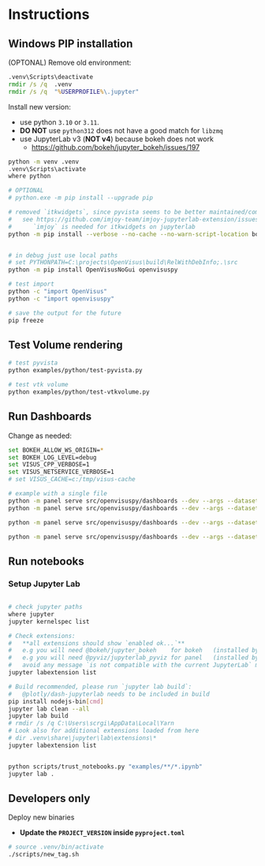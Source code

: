 # Instructions


## Windows PIP installation

(OPTONAL) Remove old environment:

```bat
.venv\Scripts\deactivate
rmdir /s /q  .venv
rmdir /s /q  "%USERPROFILE%\.jupyter"
```

Install new version:
- use python `3.10` or `3.11`. 
- **DO NOT** use `python312` does not have a good match for `libzmq`
- use  JupyterLab v3 (**NOT v4**) because bokeh does not work
  - https://github.com/bokeh/jupyter_bokeh/issues/197

```bash
python -m venv .venv
.venv\Scripts\activate
where python

# OPTIONAL
# python.exe -m pip install --upgrade pip

# removed `itkwidgets`, since pyvista seems to be better maintained/compatible
#   see https://github.com/imjoy-team/imjoy-jupyterlab-extension/issues/6#issuecomment-1898703563
#      `imjoy` is needed for itkwidgets on jupyterlab
python -m pip install --verbose --no-cache --no-warn-script-location boto3 colorcet fsspec numpy imageio urllib3 pillow xarray xmltodict  plotly requests scikit-image scipy seaborn tifffile pandas tqdm matplotlib  zarr altair cartopy dash fastparquet folium geodatasets geopandas geoviews lxml numexpr scikit-learn sqlalchemy statsmodels vega_datasets xlrd yfinance pyarrow pydeck h5py hdf5plugin netcdf4 nexpy nexusformat nbgitpuller intake ipysheet ipywidgets bokeh ipywidgets-bokeh panel holoviews hvplot datashader vtk pyvista trame trame-vtk trame-vuetify notebook "jupyterlab==3.6.6" jupyter_bokeh jupyter-server-proxy  jupyterlab-system-monitor "pyviz_comms>=2.0.0,<3.0.0" "jupyterlab-pygments>=0.2.0,<0.3.0" 


# in debug just use local paths
# set PYTHONPATH=C:\projects\OpenVisus\build\RelWithDebInfo;.\src
python -m pip install OpenVisusNoGui openvisuspy

# test import 
python -c "import OpenVisus"
python -c "import openvisuspy"

# save the output for the future
pip freeze 
```

## Test Volume rendering

```bash
# test pyvista
python examples/python/test-pyvista.py

# test vtk volume
python examples/python/test-vtkvolume.py 
```


## Run Dashboards 


Change as needed:

```bash
set BOKEH_ALLOW_WS_ORIGIN=*
set BOKEH_LOG_LEVEL=debug
set VISUS_CPP_VERBOSE=1
set VISUS_NETSERVICE_VERBOSE=1
# set VISUS_CACHE=c:/tmp/visus-cache

# example with a single file
python -m panel serve src/openvisuspy/dashboards --dev --args --dataset D:\visus-datasets\david_subsampled\visus.idx 
python -m panel serve src/openvisuspy/dashboards --dev --args --dataset D:\visus-datasets\2kbit1\zip\hzorder\visus.idx 

python -m panel serve src/openvisuspy/dashboards --dev --args --dataset "https://atlantis.sci.utah.edu/mod_visus?dataset=david_subsampled&cached=arco" 

python -m panel serve src/openvisuspy/dashboards --dev --args --dataset "https://atlantis.sci.utah.edu/mod_visus?dataset=2kbit1&cached=arco"
```

## Run notebooks

### Setup Jupyter Lab

```bash

# check jupyter paths
where jupyter
jupyter kernelspec list

# Check extensions:
#   **all extensions should show `enabled ok...`**
#   e.g you will need @bokeh/jupyter_bokeh    for bokeh   (installed by `jupyter_bokeh``)
#   e.g you will need @pyviz/jupyterlab_pyviz for panel   (installed by `pyviz_comms``)
#   avoid any message `is not compatible with the current JupyterLab` message at the bottom
jupyter labextension list

# Build recommended, please run `jupyter lab build`:
#   @plotly/dash-jupyterlab needs to be included in build
pip install nodejs-bin[cmd]
jupyter lab clean --all
jupyter lab build 
# rmdir /s /q C:\Users\scrgi\AppData\Local\Yarn 
# Look also for additional extensions loaded from here
# dir .venv\share\jupyter\lab\extensions\*
jupyter labextension list
```

```bash

python scripts/trust_notebooks.py "examples/**/*.ipynb"
jupyter lab .
```


## Developers only

Deploy new binaries

- **Update the `PROJECT_VERSION` inside `pyproject.toml`**

```bash
# source .venv/bin/activate
./scripts/new_tag.sh
```


